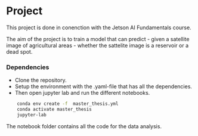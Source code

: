 # Project
This project is done in conenction with the Jetson AI Fundamentals course.

The aim of the project is to train a model that can predict - given a satellite image of agricultural areas - whether the sattelite image is a reservoir or a dead spot.

### Dependencies
- Clone the repository.
- Setup the environment with the .yaml-file that has all the dependencies.
- Then open jupyter lab and run the different notebooks.

```bash
    conda env create -f  master_thesis.yml
    conda activate master_thesis
    jupyter-lab
```

The notebook folder contains all the code for the data analysis.

